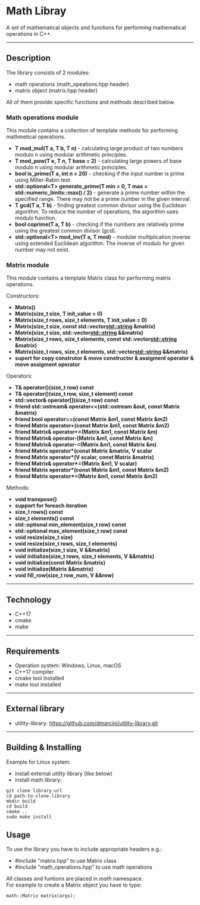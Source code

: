 # Math Libray

A set of mathematical objects and functions for performing
mathematical operations in C++.

---
## Description

The library consists of 2 modules:
* math operations (math_opeations.hpp header)
* matrix object (matrix.hpp header)

All of them provide specific functions and methods described below.

### Math operations module

This module contains a collection of template methods for
performing mathmetical operations.

* <strong>T mod_mul(T a, T b, T n)</strong> - calculating large product of two numbers modulo n
                     using modular arithmetic principles.
* <strong>T mod_pow(T e, T n, T base = 2)</strong> - calculating large powers of base modulo n
                            using modular arithmetic principles.
* <strong>bool is_prime(T a, int n = 20)</strong> - checking if the input number is
                                   prime using Miller-Rabin test.
* <strong>std::optional&lt;T&gt; generate_prime(T min = 0, T max = std::numeric_limits<T>::max() / 2)</strong> - 
generate a prime number within the specified range.
There may not be a prime number in the given interval.
* <strong>T gcd(T a, T b)</strong> - finding greatest common divisor using the Euclidean algorithm.
                    To reduce the number of operations, the algorithm uses modulo function.
* <strong>bool coprime(T a, T b)</strong> - checking if the numbers are relatively prime
                           using the greatest common divisor (gcd).
* <strong>std::optional&lt;T&gt; mod_inv(T a, T mod)</strong> - modular multiplication inverse using
                                         extended Euclidean algorithm.
                                         The inverse of modulo for given number may not exist.

### Matrix module
This module contains a template Matrix class for performing matrix operations.

Constructors:
* <strong>Matrix()</strong> 
* <strong>Matrix(size_t size, T init_value = 0)</strong>
* <strong>Matrix(size_t rows, size_t elements, T init_value = 0)</strong>
* <strong>Matrix(size_t size, const std::vector<std::string> &matrix)</strong> 
* <strong>Matrix(size_t size, std::vector<std::string> &&matrix)</strong>
* <strong>Matrix(size_t rows, size_t elements, const std::vector<std::string> &matrix)</strong>
* <strong>Matrix(size_t rows, size_t elements, std::vector<std::string> &&matrix)</strong>
* <strong>suport for copy construtor & move constructor & assigment operator & move assigment operator</strong>

Operators:
* <strong>T& operator()(size_t row) const</strong>
* <strong>T& operator()(size_t row, size_t element) const</strong>
* <strong>std::vector<T>& operator[](size_t row) const</strong>
* <strong>friend std::ostream& operator<<(std::ostream &out, const Matrix<V> &matrix)</strong>
* <strong>friend bool operator==(const Matrix<V> &m1, const Matrix<V> &m2)</strong>
* <strong>friend Matrix<V> operator+(const Matrix<V> &m1, const Matrix<V> &m2)</strong> 
* <strong>friend Matrix<V>& operator+=(Matrix<V> &m1, const Matrix<V> &m)</strong> 
* <strong>friend Matrix<V>& operator-(Matrix<V> &m1, const Matrix<V> &m)</strong>
* <strong>friend Matrix<V>& operator-=(Matrix<V> &m1, const Matrix<V> &m)</strong>
* <strong>friend Matrix<V> operator*(const Matrix<V> &matrix, V scalar</strong> 
* <strong>friend Matrix<V> operator*(V scalar, const Matrix<V> &matrix)</strong>
* <strong>friend Matrix<V>& operator*=(Matrix<V> &m1, V scalar)</strong>
* <strong>friend Matrix<V> operator*(const Matrix<V> &m1, const Matrix<V> &m2)</strong>
* <strong>friend Matrix<V> operator*=(Matrix<V> &m1, const Matrix<V> &m2)</strong>
  
Methods:
* <strong>void transpose()</strong>
* <strong>support for foreach iteration</strong>
* <strong>size_t rows() const</strong>
* <strong>size_t elements() const</strong>
* <strong>std::optional<T> min_element(size_t row) const</strong>
* <strong>std::optional<T> max_element(size_t row) const</strong>
* <strong>void resize(size_t size)</strong>
* <strong>void resize(size_t rows, size_t elements)</strong>
* <strong>void initialize(size_t size, V &&matrix)</strong>
* <strong>void initialize(size_t rows, size_t elements, V &&matrix)</strong>
* <strong>void initialize(const Matrix<T> &matrix)</strong>
* <strong>void initialize(Matrix<T> &&matrix)</strong>
* <strong>void fill_row(size_t row_num, V &&row)</strong>
---
## Technology
* C++17
* cmake
* make
---

## Requirements
* Operation system: Windows, Linux, macOS
* C++17 compiler
* cmake tool installed
* make tool installed
---

## External library
* utility-library: https://github.com/dmarcini/utility-library.git
---

## Building & Installing
Example for Linux system.

* install external <em>utility</em> library (like below)
* install math library:
```
git clone library-url
cd path-to-clone-library
mkdir build
cd build
cmake ..
sudo make install
```

## Usage
To use the library you have to include appropriate headers e.g.:
* #include "matrix.hpp" to use Matrix class
* #include "math_operations.hpp" to use math operations

All classes and funtions are placed in <em>math</em> namespace.
<br>
For example to create a Matrix object you have to type:
```
math::Matrix matrix(args);
```
